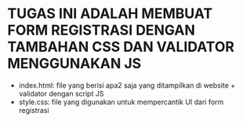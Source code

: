 # TUGAS INI ADALAH MEMBUAT FORM REGISTRASI DENGAN TAMBAHAN CSS DAN VALIDATOR MENGGUNAKAN JS
- index.html: file yang berisi apa2 saja yang ditampilkan di website + validator dengan script JS
- style.css: file yang digunakan untuk mempercantik UI dari form registrasi

